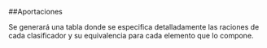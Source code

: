 ##Aportaciones

Se generará una tabla donde se especifica detalladamente las raciones de cada clasificador y su equivalencia para cada elemento que lo compone.